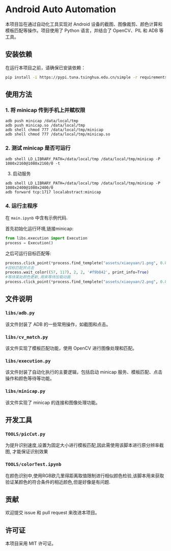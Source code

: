# Android Auto Automation

本项目旨在通过自动化工具实现对 Android 设备的截图、图像裁剪、颜色计算和模板匹配等操作。项目使用了 Python 语言，并结合了 OpenCV、PIL 和 ADB 等工具。

## 安装依赖

在运行本项目之前，请确保已安装依赖：

```sh
pip install -i https://pypi.tuna.tsinghua.edu.cn/simple -r requirements.txt
```

## 使用方法

### 1. 将 minicap 传到手机上并赋权限

```
adb push minicap /data/local/tmp
adb push minicap.so /data/local/tmp
adb shell chmod 777 /data/local/tmp/minicap
adb shell chmod 777 /data/local/tmp/minicap.so
```

### 2. 测试 minicap 是否可运行

```
adb shell LD_LIBRARY_PATH=/data/local/tmp /data/local/tmp/minicap -P 1080x2160@1080x2160/0 -t
```

3. 启动服务

```
adb shell LD_LIBRARY_PATH=/data/local/tmp /data/local/tmp/minicap -P 1080x2400@1080x2400/0
adb forward tcp:1717 localabstract:minicap
```

### 4. 运行主程序

在 `main.ipynb` 中含有示例代码.

首先初始化运行环境,链接minicap:

```python
from libs.execution import Execution
process = Execution()
```

之后可运行目标匹配等:

```python
process.click_point(*process.find_templete("assets/xiaoyuan/1.png", 0.8, print_info=True))
#目标匹配并点击
process.wait_color((57, 117), 2, 2, '#f9b842', print_info=True)
#等待某处颜色更新,用来等待加载动画
process.click_point(*process.find_templete("assets/xiaoyuan/2.png", 0.8, print_info=True))
```

## 文件说明

### `libs/adb.py`

该文件封装了 ADB 的一些常用操作，如截图和点击。

### `libs/cv_match.py`

该文件实现了模板匹配功能，使用 OpenCV 进行图像处理和匹配。

### `libs/execution.py`

该文件封装了自动化执行的主要逻辑，包括启动 minicap 服务、模板匹配、点击操作和颜色等待等功能。

### `libs/minicap.py`

该文件实现了 minicap 的连接和图像处理功能。

## 开发工具

### `TOOLS/picCut.py`

为提升识别速度,设置为固定大小进行模板匹配,因此需使用该脚本进行原分辨率截图, 才能保证识别效果


### `TOOLS/colorTest.ipynb`

在颜色识别中,使用RGB欧几里得距离取值限制进行相似颜色检验,该脚本用来获取验证某颜色的符合条件的相近颜色,但是好像是有问题.

## 贡献

欢迎提交 issue 和 pull request 来改进本项目。

## 许可证

本项目采用 MIT 许可证。
